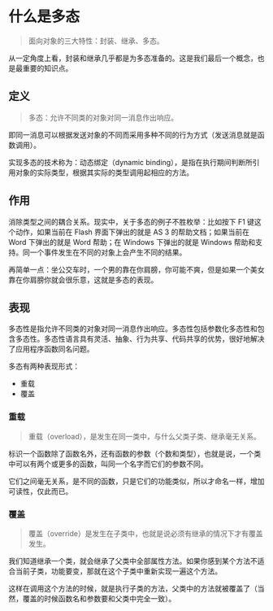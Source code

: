 # 什么是多态

>   面向对象的三大特性：封装、继承、多态。

从一定角度上看，封装和继承几乎都是为多态准备的。这是我们最后一个概念，也是最重要的知识点。

## 定义

>   多态：允许不同类的对象对同一消息作出响应。

即同一消息可以根据发送对象的不同而采用多种不同的行为方式（发送消息就是函数调用）。

实现多态的技术称为：动态绑定（dynamic binding），是指在执行期间判断所引用对象的实际类型，根据其实际的类型调用起相应的方法。

## 作用

消除类型之间的耦合关系。现实中，关于多态的例子不胜枚举：比如按下 F1 键这个动作，如果当前在 Flash 界面下弹出的就是 AS 3 的帮助文档；如果当前在 Word 下弹出的就是 Word 帮助；在 Windows 下弹出的就是 Windows 帮助和支持。同一个事件发生在不同的对象上会产生不同的结果。

再简单一点：坐公交车时，一个男的靠在你肩膀，你可能不爽，但是如果一个美女靠在你肩膀你就会很乐意，这就是多态的表现。

## 表现

多态性是指允许不同类的对象对同一消息作出响应。多态性包括参数化多态性和包含多态性。多态性语言具有灵活、抽象、行为共享、代码共享的优势，很好地解决了应用程序函数同名问题。

多态有两种表现形式：

*   重载
*   覆盖

### 重载

>   重载（overload），是发生在同一类中，与什么父类子类、继承毫无关系。

标识一个函数除了函数名外，还有函数的参数（个数和类型），也就是说，一个类中可以有两个或更多的函数，叫同一个名字而它们的参数不同。

它们之间毫无关系，是不同的函数，只是它们的功能类似，所以才命名一样，增加可读性，仅此而已。

### 覆盖

>   覆盖（override）是发生在子类中，也就是说必须有继承的情况下才有覆盖发生。

我们知道继承一个类，就会继承了父类中全部属性方法。如果你感到某个方法不适合当前子类，功能要变，那就在这个子类中重新实现一遍这个方法。

这样在调用这个方法的时候，就是执行子类的方法，父类中的方法就被覆盖了（当然，覆盖的时候函数名和参数要和父类中完全一致）。